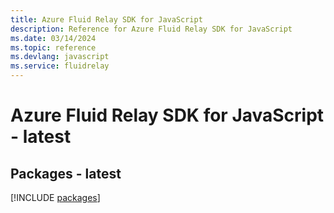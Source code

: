 ```yaml
---
title: Azure Fluid Relay SDK for JavaScript
description: Reference for Azure Fluid Relay SDK for JavaScript
ms.date: 03/14/2024
ms.topic: reference
ms.devlang: javascript
ms.service: fluidrelay
---
```

# Azure Fluid Relay SDK for JavaScript - latest
## Packages - latest
[!INCLUDE [packages](fluid-relay-index.md)]